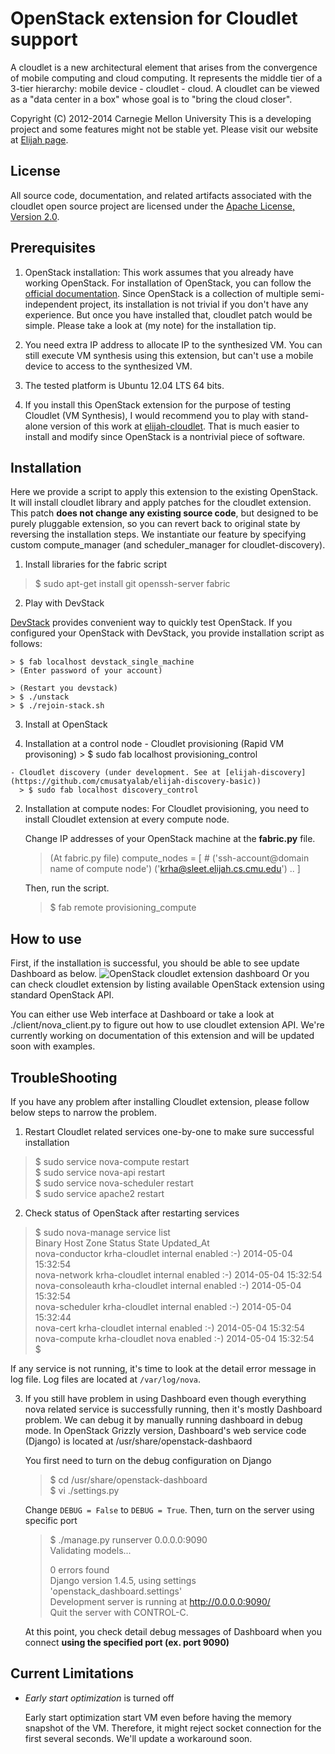 OpenStack extension for Cloudlet support
========================================================
A cloudlet is a new architectural element that arises from the convergence of
mobile computing and cloud computing. It represents the middle tier of a
3-tier hierarchy:  mobile device - cloudlet - cloud.   A cloudlet can be
viewed as a "data center in a box" whose  goal is to "bring the cloud closer".

Copyright (C) 2012-2014 Carnegie Mellon University This is a developing project
and some features might not be stable yet.  Please visit our website at [Elijah
page](http://elijah.cs.cmu.edu/).



License
----------

All source code, documentation, and related artifacts associated with the
cloudlet open source project are licensed under the [Apache License, Version
2.0](http://www.apache.org/licenses/LICENSE-2.0.html).



Prerequisites
-------------

1. OpenStack installation: This work assumes that you already have working
   OpenStack.  For installation of OpenStack, you can follow the [official
   documentation](http://docs.openstack.org/grizzly/openstack-compute/install/apt/openstack-install-guide-apt-grizzly.pdf).
   Since OpenStack is a collection of multiple semi-independent project, its
   installation is not trivial if you don't have any experience. But once you
   have installed that, cloudlet patch would be simple. Please take a look at
   (my note) for the installation tip.


2. You need extra IP address to allocate IP to the synthesized VM. You can
   still execute VM synthesis using this extension, but can't use a mobile
   device to access to the synthesized VM.

3. The tested platform is Ubuntu 12.04 LTS 64 bits.

4. If you install this OpenStack extension for the purpose of testing Cloudlet
   (VM Synthesis), I would recommend you to play with stand-alone version of
   this work at
   [elijah-cloudlet](https://github.com/cmusatyalab/elijah-provisioning).  That
   is much easier to install and modify since OpenStack is a nontrivial piece
   of software.


Installation
------------

Here we provide a script to apply this extension to the existing OpenStack.
It will install cloudlet library and apply patches for the cloudlet extension.
This patch **does not change any existing source code**, but designed to be
purely pluggable extension, so you can revert back to original state by
reversing the installation steps. We instantiate our feature by specifying custom compute\_manager (and scheduler\_manager for cloudlet-discovery).

1. Install libraries for the fabric script

  > $ sudo apt-get install git openssh-server fabric


2. Play with DevStack

  [DevStack](http://devstack.org/) provides convenient way to quickly test
OpenStack. If you configured your OpenStack with DevStack, you provide
installation script as follows:

    > $ fab localhost devstack_single_machine
    > (Enter password of your account)

    > (Restart you devstack)
    > $ ./unstack
    > $ ./rejoin-stack.sh


3. Install at OpenStack

  1. Installation at a control node
    - Cloudlet provisioning (Rapid VM provisoning)
    > $ sudo fab localhost provisioning_control
  
    - Cloudlet discovery (under development. See at [elijah-discovery](https://github.com/cmusatyalab/elijah-discovery-basic))
      > $ sudo fab localhost discovery_control
  
  
  2. Installation at compute nodes:
     For Cloudlet provisioning, you need to install Cloudlet extension at every
     compute node.
     
     Change IP addresses of your OpenStack machine at the **fabric.py** file. 
  
      > (At fabric.py file)
      > compute_nodes = [
      >     # ('ssh-account@domain name of compute node')
      >     ('krha@sleet.elijah.cs.cmu.edu')
      >     ..
      >     ]
  
     Then, run the script.
  
      > $ fab remote provisioning_compute


How to use
-----------

First, if the installation is successful, you should be able to see update
Dashboard as below.  ![OpenStack cloudlet extension
dashboard](https://github.com/cmusatyalab/elijah-openstack/blob/master/doc/screenshot/cloudlet_dashboard.png?raw=true)
Or you can check cloudlet extension by listing available OpenStack extension
using standard OpenStack API.

You can either use Web interface at Dashboard or take a look at
./client/nova_client.py to figure out how to use cloudlet extension API.  We're
currently working on documentation of this extension and will be updated soon
with examples.



TroubleShooting
-----------------

If you have any problem after installing Cloudlet extension, please follow
below steps to narrow the problem.


1. Restart Cloudlet related services one-by-one to make sure successful installation

  > $ sudo service nova-compute restart  
  > $ sudo service nova-api restart  
  > $ sudo service nova-scheduler restart  
  > $ sudo service apache2 restart  

2. Check status of OpenStack after restarting services

  > $ sudo nova-manage service list  
  > Binary           Host                                 Zone             Status     State Updated_At  
  > nova-conductor   krha-cloudlet                        internal         enabled    :-)   2014-05-04 15:32:54  
  > nova-network     krha-cloudlet                        internal         enabled    :-)   2014-05-04 15:32:54  
  > nova-consoleauth krha-cloudlet                        internal         enabled    :-)   2014-05-04 15:32:54  
  > nova-scheduler   krha-cloudlet                        internal         enabled    :-)   2014-05-04 15:32:44  
  > nova-cert        krha-cloudlet                        internal         enabled    :-)   2014-05-04 15:32:54  
  > nova-compute     krha-cloudlet                        nova             enabled    :-)   2014-05-04 15:32:54  
  > $

  If any service is not running, it's time to look at the detail
  error message in log file. Log files are located at ``/var/log/nova``.


3. If you still have problem in using Dashboard even though everything nova
   related service is successfully running, then it's mostly Dashboard problem. We can debug it by
   manually running dashboard in debug mode. In OpenStack Grizzly version,
   Dashboard's web service code (Django) is located at
   /usr/share/openstack-dashbaord

   You first need to turn on the debug configuration on Django

   > $ cd /usr/share/openstack-dashboard  
   > $ vi ./settings.py

   Change ``DEBUG = False`` to ``DEBUG = True``. Then, turn on the server using specific port

   > $ ./manage.py runserver 0.0.0.0:9090  
   > Validating models...  
   >
   > 0 errors found  
   > Django version 1.4.5, using settings 'openstack_dashboard.settings'  
   > Development server is running at http://0.0.0.0:9090/  
   > Quit the server with CONTROL-C.  
   >

   At this point, you check detail debug messages of Dashboard when you connect 
   __using the specified port (ex. port 9090)__




Current Limitations
------------

* _Early start optimization_ is turned off

  Early start optimization start VM even before having the memory snapshot of
  the VM. Therefore, it might reject socket connection for the first several
  seconds. We'll update a workaround soon.

